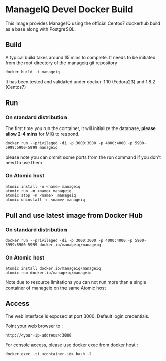 # ManageIQ Devel Docker Build

This image provides ManageIQ using the official Centos7 dockerhub build as a base along with PostgreSQL.

## Build

A typical build takes around 15 mins to complete.
It needs to be initiated from the root directory of the manageiq git repository

```
docker build -t manageiq .
```

It has been tested and validated under docker-1.10 (Fedora23) and 1.8.2 (Centos7)


## Run

### On standard distribution

The first time you run the container, it will initialize the database, **please allow 2-4 mins** for MIQ to respond.
```
docker run --privileged -di -p 3000:3000 -p 4000:4000 -p 5900-5999:5900-5999 manageiq
```
please note you can ommit some ports from the run command if you don't need to use them


### On Atomic host

```
atomic install -n <name> manageiq
atomic run -n <name> manageiq
atomic stop -n <name>  manageiq
atomic uninstall -n <name> manageiq
```


## Pull and use latest image from Docker Hub

### On standard distribution
```
docker run --privileged -di -p 3000:3000 -p 4000:4000 -p 5900-5999:5900-5999 docker.io/manageiq/manageiq
```

### On Atomic host

```
atomic install docker.io/manageiq/manageiq
atomic run docker.io/manageiq/manageiq
```
Note due to resource limitations you can not run more than a single container of manageiq on the same Atomic host

## Access
The web interface is exposed at port 3000. Default login credentials.

Point your web browser to :

```
http://<your-ip-address>:3000
```

For console access, please use docker exec from docker host :
```
docker exec -ti <container-id> bash -l
```
